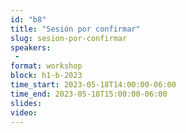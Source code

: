 ```yaml
---
id: "b8"
title: "Sesión por confirmar"
slug: sesion-por-confirmar
speakers:
 - 
format: workshop
block: h1-b-2023
time_start: 2023-05-18T14:00:00-06:00
time_end: 2023-05-18T15:00:00-06:00
slides: 
video: 
---
```


